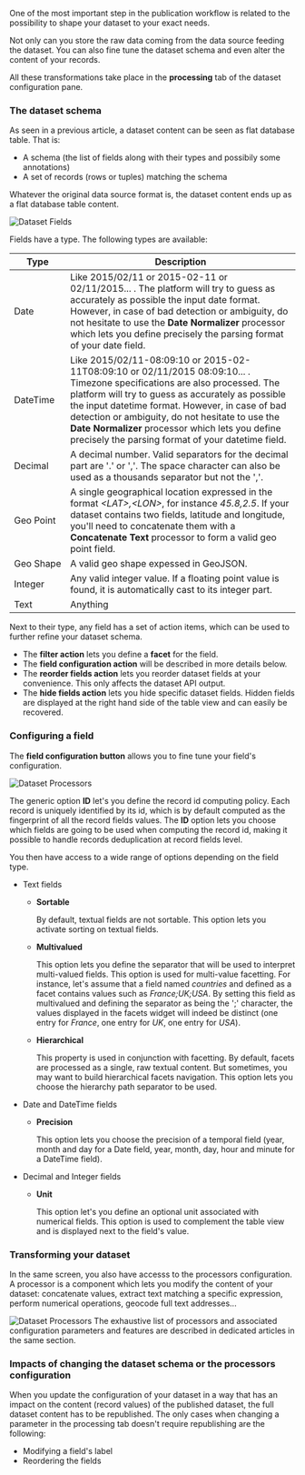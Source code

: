 One of the most important step in the publication workflow is related to the possibility to shape your dataset to your exact needs.

Not only can you store the raw data coming from the data source feeding the dataset. You can also fine tune the dataset schema and even alter the content of your records.

All these transformations take place in the **processing** tab of the dataset configuration pane.

### The dataset schema

As seen in a previous article, a dataset content can be seen as flat database table. That is:

* A schema (the list of fields along with their types and possibily some annotations)
* A set of records (rows or tuples) matching the schema

Whatever the original data source format is, the dataset content ends up as a flat database table content.

![Dataset Fields](publish_fields.jpg)

Fields have a type. The following types are available:

Type | Description
---- | -----------
Date | Like 2015/02/11 or 2015-02-11 or 02/11/2015... . The platform will try to guess as accurately as possible the input date format. However, in case of bad detection or ambiguity, do not hesitate to use the **Date Normalizer** processor which lets you define precisely the parsing format of your date field.
DateTime | Like 2015/02/11-08:09:10 or 2015-02-11T08:09:10 or 02/11/2015 08:09:10... . Timezone specifications are also processed. The platform will try to guess as accurately as possible the input datetime format. However, in case of bad detection or ambiguity, do not hesitate to use the **Date Normalizer** processor which lets you define precisely the parsing format of your datetime field.
Decimal | A decimal number. Valid separators for the decimal part are '.' or ','. The space character can also be used as a thousands separator but not the ','.
Geo&nbsp;Point | A single geographical location expressed in the format *\<LAT\>,\<LON\>*, for instance *45.8,2.5*. If your dataset contains two fields, latitude and longitude, you'll need to concatenate them with a **Concatenate Text** processor to form a valid geo point field.
Geo&nbsp;Shape | A valid geo shape expessed in GeoJSON.
Integer | Any valid integer value. If a floating point value is found, it is automatically cast to its integer part.
Text | Anything

Next to their type, any field has a set of action items, which can be used to further refine your dataset schema.

 * The **filter action** lets you define a **facet** for the field.
 * The **field configuration action** will be described in more details below.
 * The **reorder fields action** lets you reorder dataset fields at your convenience. This only affects the dataset API output.
 * The **hide fields action** lets you hide specific dataset fields. Hidden fields are displayed at the right hand side of the table view and can easily be recovered.
 
### Configuring a field
The **field configuration button** allows you to fine tune your field's configuration.

![Dataset Processors](publish_fieldannotations.jpg)

The generic option **ID** let's you define the record id computing policy. Each record is uniquely identified by its id, which is by default computed as the fingerprint of all the record fields values. The **ID** option lets you choose which fields are going to be used when computing the record id, making it possible to handle records deduplication at record fields level.

You then have access to a wide range of options depending on the field type.

 * Text fields
   * **Sortable**
   
     By default, textual fields are not sortable. This option lets you activate sorting on textual fields.
   * **Multivalued**
   
     This option lets you define the separator that will be used to interpret multi-valued fields. This option is used for multi-value facetting. For instance, let's assume that a field named *countries* and defined as a facet contains values such as *France;UK;USA*. By setting this field as multivalued and defining the separator as being the ';' character, the values displayed in the facets widget will indeed be distinct (one entry for *France*, one entry for *UK*, one entry for *USA*).
   * **Hierarchical**
   
     This property is used in conjunction with facetting. By default, facets are processed as a single, raw textual content. But sometimes, you may want to build hierarchical facets navigation. This option lets you choose the hierarchy path separator to be used.
   
 * Date and DateTime fields
   * **Precision**
   
     This option lets you choose the precision of a temporal field (year, month and day for a Date field, year, month, day, hour and minute for a DateTime field). 
 * Decimal and Integer fields
   * **Unit**
   
     This option let's you define an optional unit associated with numerical fields. This option is used to complement the table view and is displayed next to the field's value.

### Transforming your dataset

In the same screen, you also have accesss to the processors configuration. A processor is a component which lets you modify the content of your dataset: concatenate values, extract text matching a specific expression, perform numerical operations, geocode full text addresses...
 
![Dataset Processors](publish_processors.jpg)
The exhaustive list of processors and associated configuration parameters and features are described in dedicated articles in the same section.

### Impacts of changing the dataset schema or the processors configuration
When you update the configuration of your dataset in a way that has an impact on the content (record values) of the published dataset, the full dataset content has to be republished. The only cases when changing a parameter in the processing tab doesn't require republishing are the following:
 
 * Modifying a field's label
 * Reordering the fields